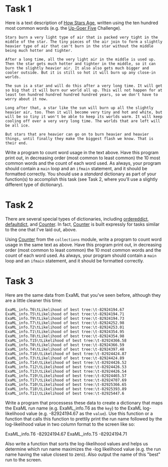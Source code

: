 # Task 1

Here is a text description of [How Stars Age](http://bit.ly/1TyWglh), written using the ten hundred most common words (e.g. the [Up-Goer Five](http://splasho.com/upgoer5/) Challenge).

```
Stars burn a very light type of air that is packed very tight in the middle of the star. The tiny pieces of the air join to form a slightly heavier type of air that can't burn in the star without the middle being much hotter and tighter.

After a long time, all the very light air in the middle is used up. Then the star gets much hotter and tighter in the middle, so it can burn the slightly heavier air. It also also gets much bigger and cooler outside. But it is still so hot it will burn up any close-in worlds.

The sun is a star and will do this after a very long time. It will get so big that it will burn our world all up. This will not happen for at least ten hundred hundred hundred hundred years, so we don't have to worry about it now.

Long after that, a star like the sun will burn up all the slightly heavier air, too. Then it will become very tiny and hot and white, but will be so tiny it won't be able to keep its worlds warm. It will keep cooling off over a very very long time. The worlds that are left will be all ice.

But stars that are heavier can go on to burn heavier and heavier things, until finally they make the biggest flash we know. That is their end.
```

Write a program to count word usage in the text above.  Have this program print out, in decreasing order (most common to least common) the 10 most common words and the count of each word used. As always, your program should contain a `main` loop and an `ifmain` statement, and it should be formatted correctly.  You should use a *standard* dictionary as part of your function(s) to accomplish this task (see Task 2, where you'll use a slightly different type of dictionary).

# Task 2

There are several special types of dictionaries, including [ordereddict](https://docs.python.org/2/library/collections.html#collections.OrderedDict), [defaultdict](https://docs.python.org/2/library/collections.html#collections.defaultdict), and [Counter](https://docs.python.org/2/library/collections.html#collections.Counter).  In fact, [Counter](https://docs.python.org/2/library/collections.html#collections.Counter) is built expressly for tasks similar to the one that I've laid out, above.

Using [Counter](https://docs.python.org/2/library/collections.html#collections.Counter) from the `collections` module, write a program to count word usage in the same text as above.  Have this program print out, in decreasing order (most common to least common) the 10 most common words and the count of each word used. As always, your program should contain a `main` loop and an `ifmain` statement, and it should be formatted correctly.

# Task 3

Here are the same data from ExaML that you've seen before, although they are a little cleaner this time:

```
ExaML_info.T6\tLikelihood of best tree:\t-82924194.67
ExaML_info.T5\tLikelihood of best tree:\t-82924194.71
ExaML_info.T9\tLikelihood of best tree:\t-82924194.73
ExaML_info.T7\tLikelihood of best tree:\t-82924252.98
ExaML_info.T2\tLikelihood of best tree:\t-82924253.01
ExaML_info.T1\tLikelihood of best tree:\t-82924354.95
ExaML_info.T8\tLikelihood of best tree:\t-82924354.98
ExaML_info.T15\tLikelihood of best tree:\t-82924366.58
ExaML_info.T0\tLikelihood of best tree:\t-82924366.59
ExaML_info.T4\tLikelihood of best tree:\t-82924397.48
ExaML_info.T16\tLikelihood of best tree:\t-82924424.87
ExaML_info.T3\tLikelihood of best tree:\t-82924424.89
ExaML_info.T14\tLikelihood of best tree:\t-82924426.52
ExaML_info.T12\tLikelihood of best tree:\t-82924426.53
ExaML_info.T13\tLikelihood of best tree:\t-82924426.54
ExaML_info.T19\tLikelihood of best tree:\t-82924465.57
ExaML_info.T17\tLikelihood of best tree:\t-82924707.69
ExaML_info.T10\tLikelihood of best tree:\t-82925366.65
ExaML_info.T18\tLikelihood of best tree:\t-82925393.89
ExaML_info.T11\tLikelihood of best tree:\t-82925447.6
```

Write a program that processess these data to create a dictionary that maps the ExaML run name (e.g. ExaML_info.T6 as the `key`) to the ExaML log-likelihood value (e.g. -82924194.67 as the `value`). Use this function or a function that calls this function to prettily print the run name followed by the log-likelihood value in two column format to the screen like so:

ExaML_info.T6   -82924194.67
ExaML_info.T5   -82924194.71

Also write a function that sorts the log-likelihood values and helps us determine which run name maximizes the -log likelihood value (e.g. the run name having the value closest to zero). Also output the name of this "best" run to the screen.
